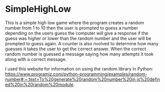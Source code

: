 # SimpleHighLow

This is a simple high low game where the program creates a random number from 1 to 10 then the user is prompted to guess a number depending on the users guess the computer will give a response if the guess was higher or lower than the random number and the user will be prompted to guess again. A counter is also nvolved to determine how many guesses it takes the user to get the correct answer. When the correct random number is guessed a message saying how many attempts it took along with a correct message.

I used this website for information on using the random library in Python: https://www.programiz.com/python-programming/examples/random-number#:~:text=To%20generate%20random%20number%20in,is%20defined%20in%20random%20module.
